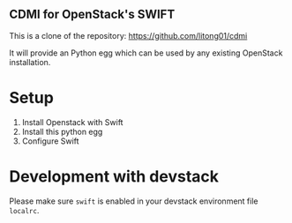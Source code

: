 
CDMI for OpenStack's SWIFT
--------------------------

This is a clone of the repository: https://github.com/litong01/cdmi

It will provide an Python egg which can be used by any existing OpenStack installation.

Setup
=====

1. Install Openstack with Swift
2. Install this python egg
3. Configure Swift

Development with devstack
=========================

Please make sure `swift` is enabled in your devstack environment file `localrc`.
